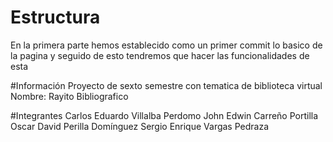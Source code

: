 # Estructura

En la primera parte hemos establecido como un primer commit lo basico de la pagina y seguido de esto tendremos que hacer las funcionalidades de esta 





#Información
Proyecto de sexto semestre con tematica de biblioteca virtual 
Nombre: Rayito Bibliografico

#Integrantes
Carlos Eduardo Villalba Perdomo 
John Edwin Carreño Portilla 
Oscar David Perilla Domínguez 
Sergio Enrique Vargas Pedraza




